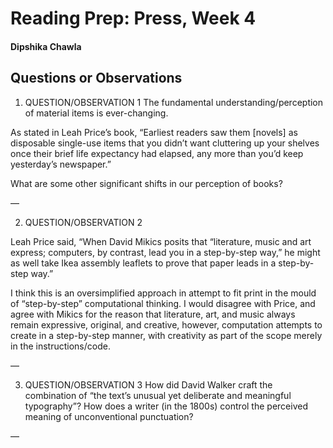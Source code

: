 # Reading Prep: Press, Week 4

#### Dipshika Chawla

## Questions or Observations

1. QUESTION/OBSERVATION 1
The fundamental understanding/perception of material items is ever-changing. 

As stated in Leah Price’s book, “Earliest readers saw them [novels] as disposable single-use items that you didn’t want cluttering up your shelves once their brief life expectancy had elapsed, any more than you’d keep yesterday’s newspaper.”

What are some other significant shifts in our perception of books?

—

2. QUESTION/OBSERVATION 2

Leah Price said, “When David Mikics posits that “literature, music and art express; computers, by contrast, lead you in a step-by-step way,” he might as well take Ikea assembly leaflets to prove that paper leads in a step-by-step way.”

I think this is an oversimplified approach in attempt to fit print in the mould of “step-by-step” computational thinking. I would disagree with Price, and agree with Mikics for the reason that literature, art, and music always remain expressive, original, and creative, however, computation attempts to create in a step-by-step manner, with creativity as part of the scope merely in the instructions/code. 

—

3. QUESTION/OBSERVATION 3
How did David Walker craft the combination of “the text’s unusual yet deliberate and meaningful typography”? How does a writer (in the 1800s) control the perceived meaning of unconventional punctuation?
 
—